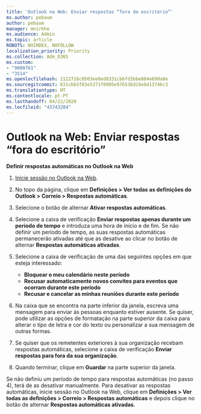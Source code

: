 ```yaml
---
title: 'Outlook na Web: Enviar respostas “fora do escritório”'
ms.author: pebaum
author: pebaum
manager: mnirkhe
ms.audience: Admin
ms.topic: article
ROBOTS: NOINDEX, NOFOLLOW
localization_priority: Priority
ms.collection: Adm_O365
ms.custom:
- "9000761"
- "3514"
ms.openlocfilehash: 2122726c0503ee8ed8331cbbfd3bbe884e690a0e
ms.sourcegitcommit: 631cbb5f03e5371f0995e976536d24e9d13746c3
ms.translationtype: HT
ms.contentlocale: pt-PT
ms.lasthandoff: 04/22/2020
ms.locfileid: "43743284"
---
```

# <a name="outlook-on-the-web-send-out-of-office-replies"></a>Outlook na Web: Enviar respostas “fora do escritório”

**Definir respostas automáticas no Outlook na Web**

1. [Inicie sessão no Outlook na Web](https://support.office.com/article/how-to-sign-in-to-outlook-on-the-web-763fab4d-0138-4814-b450-37fc286bcb79).

2. No topo da página, clique em **Definições > Ver todas as definições do Outlook > Correio > Respostas automáticas**.

3. Selecione o botão de alternar **Ativar respostas automáticas**.

4. Selecione a caixa de verificação **Enviar respostas apenas durante um período de tempo** e introduza uma hora de início e de fim. Se não definir um período de tempo, as suas respostas automáticas permanecerão ativadas até que as desative ao clicar no botão de alternar **Respostas automáticas ativadas**.

5. Selecione a caixa de verificação de uma das seguintes opções em que esteja interessado:
    - **Bloquear o meu calendário neste período**
    - **Recusar automaticamente novos convites para eventos que ocorram durante este período**
    - **Recusar e cancelar as minhas reuniões durante este período**

6. Na caixa que se encontra na parte inferior da janela, escreva uma mensagem para enviar às pessoas enquanto estiver ausente. Se quiser, pode utilizar as opções de formatação na parte superior da caixa para alterar o tipo de letra e cor do texto ou personalizar a sua mensagem de outras formas.

7. Se quiser que os remetentes exteriores à sua organização recebam respostas automáticas, selecione a caixa de verificação **Enviar respostas para fora da sua organização**.

8. Quando terminar, clique em **Guardar** na parte superior da janela.

Se não definiu um período de tempo para respostas automáticas (no passo 4), terá de as desativar manualmente. Para desativar as respostas automáticas, inicie sessão no Outlook na Web, clique em **Definições > Ver todas as definições > Correio > Respostas automáticas** e depois clique no botão de alternar **Respostas automáticas ativadas**.
